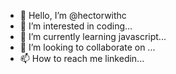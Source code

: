 - 👋 Hello, I’m @hectorwithc
- 👀 I’m interested in coding...
- 🌱 I’m currently learning javascript...
- 💞️ I’m looking to collaborate on ...
- 📫 How to reach me linkedin...

<!---
hectorwithc/hectorwithc is a ✨ special ✨ repository because its `README.md` (this file) appears on your GitHub profile.
You can click the Preview link to take a look at your changes.
--->
